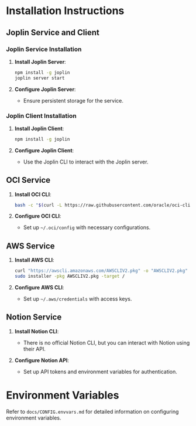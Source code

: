 # Installation Instructions

## Joplin Service and Client

### Joplin Service Installation

1. **Install Joplin Server**:
    ```sh
    npm install -g joplin
    joplin server start
    ```

2. **Configure Joplin Server**:
    - Ensure persistent storage for the service.

### Joplin Client Installation

1. **Install Joplin Client**:
    ```sh
    npm install -g joplin
    ```

2. **Configure Joplin Client**:
    - Use the Joplin CLI to interact with the Joplin server.

## OCI Service

1. **Install OCI CLI**:
    ```sh
    bash -c "$(curl -L https://raw.githubusercontent.com/oracle/oci-cli/master/scripts/install/install.sh)"
    ```

2. **Configure OCI CLI**:
    - Set up `~/.oci/config` with necessary configurations.

## AWS Service

1. **Install AWS CLI**:
    ```sh
    curl "https://awscli.amazonaws.com/AWSCLIV2.pkg" -o "AWSCLIV2.pkg"
    sudo installer -pkg AWSCLIV2.pkg -target /
    ```

2. **Configure AWS CLI**:
    - Set up `~/.aws/credentials` with access keys.

## Notion Service

1. **Install Notion CLI**:
    - There is no official Notion CLI, but you can interact with Notion using their API.

2. **Configure Notion API**:
    - Set up API tokens and environment variables for authentication.

# Environment Variables

Refer to `docs/CONFIG.envvars.md` for detailed information on configuring environment variables.
